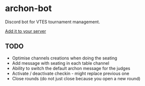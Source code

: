 # archon-bot

Discord bot for VTES tournament management.

[Add it to your server](https://discordapp.com/oauth2/authorize?client_id=836223897186992199&scope=bot&permissions=401730896)

## TODO

-   Optimise channels creations when doing the seating
-   Add message with seating in each table channel
-   Ability to switch the default archon message for the judges
-   Activate / deactivate checkin - might replace previous one
-   Close rounds (do not just close because you open a new round)
